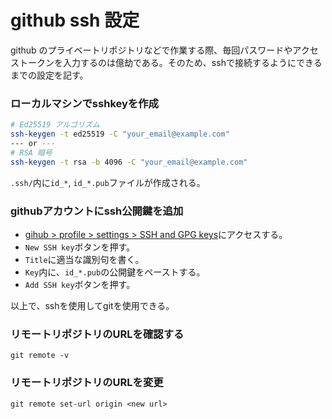 # github ssh 設定
github のプライベートリポジトリなどで作業する際、毎回パスワードやアクセストークンを入力するのは億劫である。そのため、sshで接続するようにできるまでの設定を記す。

### ローカルマシンでsshkeyを作成
```bash
# Ed25519 アルゴリズム
ssh-keygen -t ed25519 -C "your_email@example.com"
--- or ---
# RSA 暗号
ssh-keygen -t rsa -b 4096 -C "your_email@example.com"
```
`.ssh/`内に`id_*`, `id_*.pub`ファイルが作成される。

### githubアカウントにssh公開鍵を追加
- [gihub > profile > settings > SSH and GPG keys](https://github.com/settings/keys)にアクセスする。
- `New SSH key`ボタンを押す。
- `Title`に適当な識別句を書く。
- `Key`内に、`id_*.pub`の公開鍵をペーストする。
- `Add SSH key`ボタンを押す。

以上で、sshを使用してgitを使用できる。


### リモートリポジトリのURLを確認する
```
git remote -v
```

### リモートリポジトリのURLを変更
```
git remote set-url origin <new url>
```
